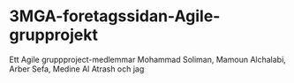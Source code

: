 # 3MGA-foretagssidan-Agile-grupprojekt
Ett Agile gruppproject-medlemmar  Mohammad Soliman, Mamoun Alchalabi, Arber Sefa, Medine Al Atrash och jag  
